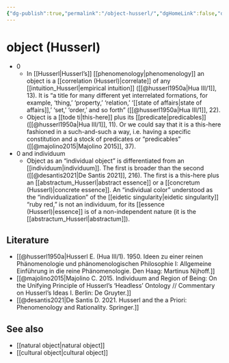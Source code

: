 ```yaml
---
{"dg-publish":true,"permalink":"/object-husserl/","dgHomeLink":false,"dgPassFrontmatter":false}
---
```


# object (Husserl)
- 0
	- In [[Husserl|Husserl’s]] [[phenomenology|phenomenology]] an object is a [[correlation (Husserl)|correlate]] of any [[intuition_Husserl|empirical intuition]] ([[@husserl1950a|Hua III/1]], 13). It is “a title for many different yet interrelated formations, for example,  ‘thing,’ ‘property,’ ‘relation,’ ‘[[state of affairs|state of affairs]],’ ‘set,’ ‘order,’ and so forth” ([[@husserl1950a|Hua III/1]], 22).
	- Object is a [[tode ti|this-here]] plus its [[predicate|predicables]] ([[@husserl1950a|Hua III/1]], 11). Or we could say that it is a this-here fashioned in a such-and-such a way, i.e. having a specific constitution and a stock of predicates or “predicables” ([[@majolino2015|Majolino 2015]], 37).
- 0 and individuum
	- Object as an “individual object” is differentiated from an [[individuum|individuum]]. The first is broader than the second ([[@desantis2021|De Santis 2021]], 216). The first is a this-here plus an [[abstractum_Husserl|abstract essence]] or a [[concretum (Husserl)|concrete essence]]. An “individual color” understood as the “individualization” of the [[eidetic singularity|eidetic singularity]] “ruby red,” is not an individuum, for its [[essence (Husserl)|essence]] is of a non-independent nature (it is the [[abstractum_Husserl|abstractum]]).


<style>
.container {font-family: sans-serif; text-align: center;}
.button-wrapper button {z-index: 1;height: 40px; width: 100px; margin: 10px;padding: 5px;}
.excalidraw .App-menu_top .buttonList { display: flex;}
.excalidraw-wrapper { height: 800px; margin: 50px; position: relative;}
:root[dir="ltr"] .excalidraw .layer-ui__wrapper .zen-mode-transition.App-menu_bottom--transition-left {transform: none;}
</style><script src="https://unpkg.com/react@17/umd/react.production.min.js"></script><script src="https://unpkg.com/react-dom@17/umd/react-dom.production.min.js"></script><script type="text/javascript" src="https://unpkg.com/@excalidraw/excalidraw/dist/excalidraw.production.min.js"></script><div id="draw_2204031220excalidraw.md1"></div><script>(function(){const InitialData={"type":"excalidraw","version":2,"source":"https://excalidraw.com","elements":[{"type":"ellipse","version":274,"versionNonce":1598825355,"isDeleted":false,"id":"JqSKPjhqgTne_gT4BzBO8","fillStyle":"hachure","strokeWidth":1,"strokeStyle":"solid","roughness":1,"opacity":100,"angle":0,"x":-243.18101266598887,"y":-236.01596069335938,"strokeColor":"#000000","backgroundColor":"transparent","width":551.9170257804412,"height":392.83203125000006,"seed":230087301,"groupIds":[],"strokeSharpness":"sharp","boundElements":[],"updated":1648977721234,"link":null,"locked":false},{"type":"ellipse","version":216,"versionNonce":1538071205,"isDeleted":false,"id":"hNI0cHGJZEAr3e8Xfl-7l","fillStyle":"hachure","strokeWidth":1,"strokeStyle":"solid","roughness":1,"opacity":100,"angle":0,"x":-81.79200202226639,"y":-85.10397338867188,"strokeColor":"#000000","backgroundColor":"transparent","width":332.92803955078125,"height":221.18408203125,"seed":1284441099,"groupIds":[],"strokeSharpness":"sharp","boundElements":[],"updated":1648977724966,"link":null,"locked":false},{"type":"text","version":117,"versionNonce":1505532811,"isDeleted":false,"id":"n2FsOrT9","fillStyle":"hachure","strokeWidth":1,"strokeStyle":"solid","roughness":1,"opacity":100,"angle":0,"x":46.13207024335861,"y":-9.124053955078125,"strokeColor":"#000000","backgroundColor":"transparent","width":97,"height":23,"seed":1183077605,"groupIds":[],"strokeSharpness":"sharp","boundElements":[],"updated":1648977796701,"link":null,"locked":false,"fontSize":20,"fontFamily":2,"text":"individuum","rawText":"individuum","baseline":17,"textAlign":"center","verticalAlign":"top","containerId":null,"originalText":"individuum"},{"type":"text","version":116,"versionNonce":2035339301,"isDeleted":false,"id":"UPb107BZ","fillStyle":"hachure","strokeWidth":1,"strokeStyle":"solid","roughness":1,"opacity":100,"angle":0,"x":-106.50397711992264,"y":-175.66006469726562,"strokeColor":"#000000","backgroundColor":"transparent","width":144,"height":23,"seed":943432491,"groupIds":[],"strokeSharpness":"sharp","boundElements":[],"updated":1648977788703,"link":null,"locked":false,"fontSize":20,"fontFamily":2,"text":"individual object","rawText":"individual object","baseline":17,"textAlign":"left","verticalAlign":"top","containerId":null,"originalText":"individual object"},{"type":"text","version":91,"versionNonce":643247813,"isDeleted":false,"id":"rbeoadLl","fillStyle":"hachure","strokeWidth":1,"strokeStyle":"solid","roughness":1,"opacity":100,"angle":0,"x":-11.799967110157013,"y":23.507904052734375,"strokeColor":"#000000","backgroundColor":"transparent","width":209,"height":18,"seed":761023371,"groupIds":[],"strokeSharpness":"sharp","boundElements":[],"updated":1648977773056,"link":null,"locked":false,"fontSize":15.392000325520854,"fontFamily":2,"text":"(this-here + concrete essence)","rawText":"(this-here + concrete essence)","baseline":14,"textAlign":"center","verticalAlign":"top","containerId":null,"originalText":"(this-here + concrete essence)"},{"type":"text","version":142,"versionNonce":54749803,"isDeleted":false,"id":"sXP6awOa","fillStyle":"hachure","strokeWidth":1,"strokeStyle":"solid","roughness":1,"opacity":100,"angle":0,"x":-178.49997931718826,"y":-144.07608032226562,"strokeColor":"#000000","backgroundColor":"transparent","width":286,"height":18,"seed":595511531,"groupIds":[],"strokeSharpness":"sharp","boundElements":[],"updated":1648977787836,"link":null,"locked":false,"fontSize":15.392000325520854,"fontFamily":2,"text":"(this-here + concrete or abstract essence)","rawText":"(this-here + concrete or abstract essence)","baseline":14,"textAlign":"center","verticalAlign":"top","containerId":null,"originalText":"(this-here + concrete or abstract essence)"},{"type":"text","version":213,"versionNonce":1992182981,"isDeleted":true,"id":"3TpqF2pg","fillStyle":"hachure","strokeWidth":1,"strokeStyle":"solid","roughness":1,"opacity":100,"angle":0,"x":-210.56872016191483,"y":-84.88058471679688,"strokeColor":"#ffffff","backgroundColor":"transparent","width":156,"height":25,"seed":1774251397,"groupIds":[],"strokeSharpness":"sharp","boundElements":[],"updated":1655128295479,"link":null,"locked":false,"fontSize":20,"fontFamily":1,"text":"#digital_garden","rawText":"#digital_garden","baseline":17,"textAlign":"left","verticalAlign":"top","containerId":null,"originalText":"#digital_garden"},{"id":"c2JKQEV6Rmu9px1idS93j","type":"text","x":-251.3304709671745,"y":-218.1491813659668,"width":6,"height":23,"angle":0,"strokeColor":"#000000","backgroundColor":"transparent","fillStyle":"hachure","strokeWidth":1,"strokeStyle":"solid","roughness":1,"opacity":100,"groupIds":[],"strokeSharpness":"sharp","seed":2072351915,"version":5,"versionNonce":824354283,"isDeleted":true,"boundElements":null,"updated":1655128298915,"link":null,"locked":false,"text":"","rawText":"","fontSize":20,"fontFamily":2,"textAlign":"center","verticalAlign":"top","baseline":17,"containerId":null,"originalText":""}],"appState":{"theme":"light","viewBackgroundColor":"#ffffff","currentItemStrokeColor":"#000000","currentItemBackgroundColor":"transparent","currentItemFillStyle":"hachure","currentItemStrokeWidth":1,"currentItemStrokeStyle":"solid","currentItemRoughness":1,"currentItemOpacity":100,"currentItemFontFamily":2,"currentItemFontSize":20,"currentItemTextAlign":"center","currentItemStrokeSharpness":"sharp","currentItemStartArrowhead":null,"currentItemEndArrowhead":"arrow","currentItemLinearStrokeSharpness":"round","gridSize":null,"colorPalette":{}},"files":{}};InitialData.scrollToContent=true;App=()=>{const e=React.useRef(null),t=React.useRef(null),[n,i]=React.useState({width:void 0,height:void 0});return React.useEffect(()=>{i({width:t.current.getBoundingClientRect().width,height:t.current.getBoundingClientRect().height});const e=()=>{i({width:t.current.getBoundingClientRect().width,height:t.current.getBoundingClientRect().height})};return window.addEventListener("resize",e),()=>window.removeEventListener("resize",e)},[t]),React.createElement(React.Fragment,null,React.createElement("div",{className:"excalidraw-wrapper",ref:t},React.createElement(Excalidraw.default,{ref:e,width:n.width,height:n.height,initialData:InitialData,viewModeEnabled:!0,zenModeEnabled:!0,gridModeEnabled:!1})))},excalidrawWrapper=document.getElementById("draw_2204031220excalidraw.md1");ReactDOM.render(React.createElement(App),excalidrawWrapper);})();</script>


## Literature
- [[@husserl1950a|Husserl E. (Hua III/1). 1950. Ideen zu einer reinen Phänomenologie und phänomenologischen Philosophie I: Allgemeine Einführung in die reine Phänomenologie. Den Haag: Martinus Nijhoff.]]
- [[@majolino2015|Majolino C. 2015. Individuum and Region of Being: On the Unifying Principle of Husserl’s ‘Headless’ Ontology // Commentary on Husserl’s Ideas I. Berlin: De Gruyter.]]
- [[@desantis2021|De Santis D. 2021. Husserl and the a Priori: Phenomenology and Rationality. Springer.]]

## See also
- [[natural object|natural object]]
- [[cultural object|cultural object]]
